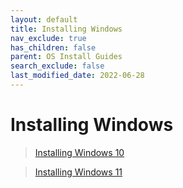 ```yaml
---
layout: default
title: Installing Windows
nav_exclude: true
has_children: false
parent: OS Install Guides
search_exclude: false
last_modified_date: 2022-06-28
---
```


# Installing Windows


> [Installing Windows 10](/docs/installations/install-10)

> [Installing Windows 11](/docs/installations/install-11)
